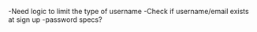 -Need logic to limit the type of username
-Check if username/email exists at sign up
-password specs?

